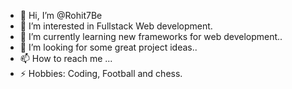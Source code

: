 - 👋 Hi, I’m @Rohit7Be
- 👀 I’m interested in Fullstack Web development.
- 🌱 I’m currently learning new frameworks for web development..
- 💞️ I’m looking for some great project ideas..
- 📫 How to reach me ...
- ⚡ Hobbies: Coding, Football and chess.

<!---
Rohit7Be/Rohit7Be is a ✨ special ✨ repository because its `README.md` (this file) appears on your GitHub profile.
You can click the Preview link to take a look at your changes.
--->
